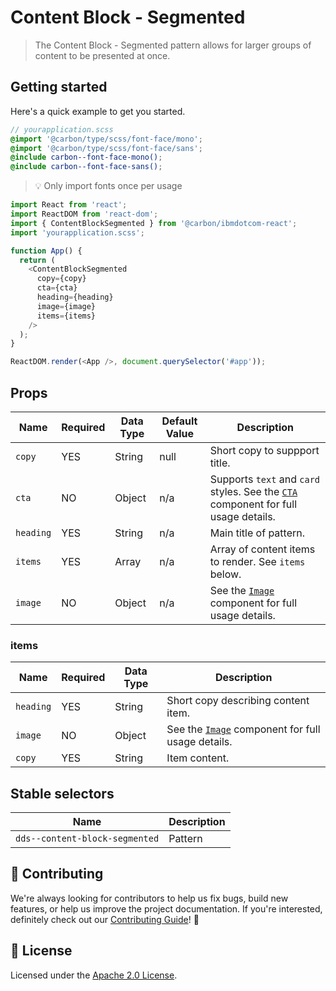 # Content Block - Segmented

> The Content Block - Segmented pattern allows for larger groups of content to
> be presented at once.

## Getting started

Here's a quick example to get you started.

```scss
// yourapplication.scss
@import '@carbon/type/scss/font-face/mono';
@import '@carbon/type/scss/font-face/sans';
@include carbon--font-face-mono();
@include carbon--font-face-sans();
```

> 💡 Only import fonts once per usage

```javascript
import React from 'react';
import ReactDOM from 'react-dom';
import { ContentBlockSegmented } from '@carbon/ibmdotcom-react';
import 'yourapplication.scss';

function App() {
  return (
    <ContentBlockSegmented
      copy={copy}
      cta={cta}
      heading={heading}
      image={image}
      items={items}
    />
  );
}

ReactDOM.render(<App />, document.querySelector('#app'));
```

## Props

| Name      | Required | Data Type | Default Value | Description                                                                                                                                                                                    |
| --------- | -------- | --------- | ------------- | ---------------------------------------------------------------------------------------------------------------------------------------------------------------------------------------------- |
| `copy`    | YES      | String    | null          | Short copy to suppport title.                                                                                                                                                                  |
| `cta`     | NO       | Object    | n/a           | Supports `text` and `card` styles. See the [`CTA`](https://github.com/carbon-design-system/ibm-dotcom-library/tree/master/packages/react/src/components/CTA) component for full usage details. |
| `heading` | YES      | String    | n/a           | Main title of pattern.                                                                                                                                                                         |
| `items`   | YES      | Array     | n/a           | Array of content items to render. See `items` below.                                                                                                                                           |
| `image`   | NO       | Object    | n/a           | See the [`Image`](https://github.com/carbon-design-system/ibm-dotcom-library/tree/master/packages/react/src/components/image) component for full usage details.                                |

### items

| Name      | Required | Data Type | Description                                                                                                                                                     |
| --------- | -------- | --------- | --------------------------------------------------------------------------------------------------------------------------------------------------------------- |
| `heading` | YES      | String    | Short copy describing content item.                                                                                                                             |
| `image`   | NO       | Object    | See the [`Image`](https://github.com/carbon-design-system/ibm-dotcom-library/tree/master/packages/react/src/components/Image) component for full usage details. |
| `copy`    | YES      | String    | Item content.                                                                                                                                                   |

## Stable selectors

| Name                           | Description |
| ------------------------------ | ----------- |
| `dds--content-block-segmented` | Pattern     |

## 🙌 Contributing

We're always looking for contributors to help us fix bugs, build new features,
or help us improve the project documentation. If you're interested, definitely
check out our
[Contributing Guide](https://github.com/carbon-design-system/ibm-dotcom-library/blob/master/.github/CONTRIBUTING.md)!
👀

## 📝 License

Licensed under the
[Apache 2.0 License](https://github.com/carbon-design-system/ibm-dotcom-library/blob/master/LICENSE).

